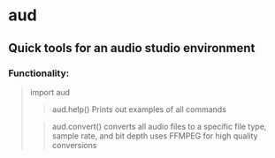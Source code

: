 # aud

## Quick tools for an audio studio environment

### Functionality:
> import aud
>
>> aud.help()
>>   Prints out examples of all commands
>
>> aud.convert()
>>   converts all audio files to a specific file type, sample rate, and bit depth
>>   uses FFMPEG for high quality conversions

